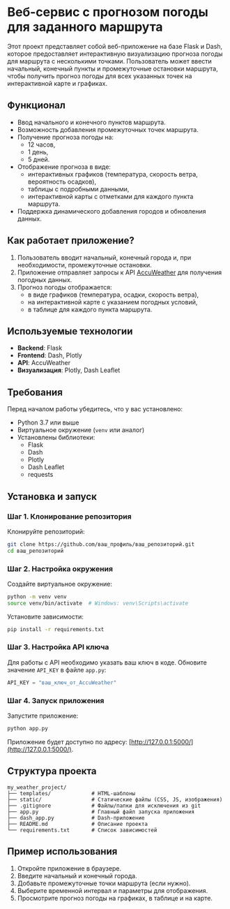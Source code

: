 # Веб-сервис с прогнозом погоды для заданного маршрута

Этот проект представляет собой веб-приложение на базе Flask и Dash, которое предоставляет интерактивную визуализацию прогноза погоды для маршрута с несколькими точками. Пользователь может ввести начальный, конечный пункты и промежуточные остановки маршрута, чтобы получить прогноз погоды для всех указанных точек на интерактивной карте и графиках.

## Функционал

- Ввод начального и конечного пунктов маршрута.
- Возможность добавления промежуточных точек маршрута.
- Получение прогноза погоды на:
  - 12 часов,
  - 1 день,
  - 5 дней.
- Отображение прогноза в виде:
  - интерактивных графиков (температура, скорость ветра, вероятность осадков),
  - таблицы с подробными данными,
  - интерактивной карты с отметками для каждого пункта маршрута.
- Поддержка динамического добавления городов и обновления данных.

## Как работает приложение?

1. Пользователь вводит начальный, конечный города и, при необходимости, промежуточные остановки.
2. Приложение отправляет запросы к API [AccuWeather](https://developer.accuweather.com/) для получения погодных данных.
3. Прогноз погоды отображается:
   - в виде графиков (температура, осадки, скорость ветра),
   - на интерактивной карте с указанием погодных условий,
   - в таблице для каждого пункта маршрута.

## Используемые технологии

- **Backend**: Flask
- **Frontend**: Dash, Plotly
- **API**: AccuWeather
- **Визуализация**: Plotly, Dash Leaflet

## Требования

Перед началом работы убедитесь, что у вас установлено:

- Python 3.7 или выше
- Виртуальное окружение (`venv` или аналог)
- Установлены библиотеки:
  - Flask
  - Dash
  - Plotly
  - Dash Leaflet
  - requests

## Установка и запуск

### Шаг 1. Клонирование репозитория

Клонируйте репозиторий:
```bash
git clone https://github.com/ваш_профиль/ваш_репозиторий.git
cd ваш_репозиторий
```

### Шаг 2. Настройка окружения

Создайте виртуальное окружение:
```bash
python -m venv venv
source venv/bin/activate  # Windows: venv\Scripts\activate
```

Установите зависимости:
```bash
pip install -r requirements.txt
```

### Шаг 3. Настройка API ключа

Для работы с API необходимо указать ваш ключ в коде. Обновите значение `API_KEY` в файле `app.py`:
```python
API_KEY = "ваш_ключ_от_AccuWeather"
```

### Шаг 4. Запуск приложения

Запустите приложение:
```bash
python app.py
```

Приложение будет доступно по адресу: [http://127.0.0.1:5000/](http://127.0.0.1:5000/).

## Структура проекта

```
my_weather_project/
├── templates/             # HTML-шаблоны
├── static/                # Статические файлы (CSS, JS, изображения)
├── .gitignore             # Файлы/папки для исключения из git
├── app.py                 # Главный файл запуска приложения
├── dash_app.py            # Dash-приложение
├── README.md              # Описание проекта
└── requirements.txt       # Список зависимостей

```

## Пример использования

1. Откройте приложение в браузере.
2. Введите начальный и конечный города.
3. Добавьте промежуточные точки маршрута (если нужно).
4. Выберите временной интервал и параметры для отображения.
5. Просмотрите прогноз погоды на графиках, в таблице и на карте.

